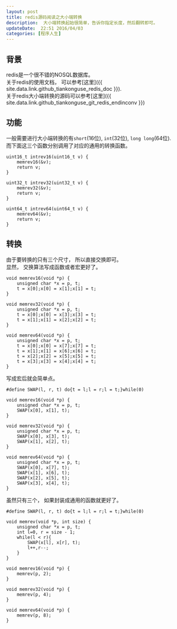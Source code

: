 ```yaml
---  
layout: post  
title: redis源码阅读之大小端转换
description:  大小端转换起始很简单，告诉你指定长度，然后翻转即可。  
updateDate:  22:51 2016/04/03
categories: [程序人生]
---  
```



## 背景

redis是一个很不错的NOSQL数据库。  
关于redis的使用文档， 可以参考[这里]({{ site.data.link.github_tiankonguse_redis_doc }}).  
关于redis大小端转换的源码可以参考[这里]({{ site.data.link.github_tiankonguse_git_redis_endinconv }})  


## 功能

一般需要进行大小端转换的有`short`(16位), `int`(32位), `long long`(64位).  
而下面这三个函数分别调用了对应的通用的转换函数。  

```
uint16_t intrev16(uint16_t v) {
    memrev16(&v);
    return v;
}

uint32_t intrev32(uint32_t v) {
    memrev32(&v);
    return v;
}

uint64_t intrev64(uint64_t v) {
    memrev64(&v);
    return v;
}
```

## 转换


由于要转换的只有三个尺寸， 所以直接交换即可。  
显然， 交换算法写成函数或者宏更好了。  

```
void memrev16(void *p) {
    unsigned char *x = p, t;
    t = x[0];x[0] = x[1];x[1] = t;
}

void memrev32(void *p) {
    unsigned char *x = p, t;
    t = x[0];x[0] = x[3];x[3] = t;
    t = x[1];x[1] = x[2];x[2] = t;
}

void memrev64(void *p) {
    unsigned char *x = p, t;
    t = x[0];x[0] = x[7];x[7] = t;
    t = x[1];x[1] = x[6];x[6] = t;
    t = x[2];x[2] = x[5];x[5] = t;
    t = x[3];x[3] = x[4];x[4] = t;
}
```

写成宏后就会简单点。  

```
#define SWAP(l, r, t) do{t = l;l = r;l = t;}while(0)

void memrev16(void *p) {
    unsigned char *x = p, t;
    SWAP(x[0], x[1], t);
}

void memrev32(void *p) {
    unsigned char *x = p, t;
    SWAP(x[0], x[3], t);
    SWAP(x[1], x[2], t);
}

void memrev64(void *p) {
    unsigned char *x = p, t;
    SWAP(x[0], x[7], t);
    SWAP(x[1], x[6], t);
    SWAP(x[2], x[5], t);
    SWAP(x[3], x[4], t);
}
```

虽然只有三个， 如果封装成通用的函数就更好了。  


```
#define SWAP(l, r, t) do{t = l;l = r;l = t;}while(0)

void memrev(void *p, int size) {
    unsigned char *x = p, t;
    int l=0, r = size - 1;
    while(l < r){
        SWAP(x[l], x[r], t);
        l++,r--;
    }
}

void memrev16(void *p) {
    memrev(p, 2);
}

void memrev32(void *p) {
    memrev(p, 4);
}

void memrev64(void *p) {
    memrev(p, 8);
}
```







